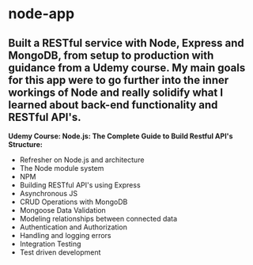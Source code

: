 # node-app
## Built a RESTful service with Node, Express and MongoDB, from setup to production with guidance from a Udemy course. My main goals for this app were to go further into the inner workings of Node and really solidify what I learned about back-end functionality and RESTful API's.

**Udemy Course: Node.js: The Complete Guide to Build Restful API's**
**Structure:** 
- Refresher on Node.js and architecture
- The Node module system
- NPM
- Building RESTful API's using Express
- Asynchronous JS
- CRUD Operations with MongoDB
- Mongoose Data Validation
- Modeling relationships between connected data
- Authentication and Authorization
- Handling and logging errors
- Integration Testing
- Test driven development
